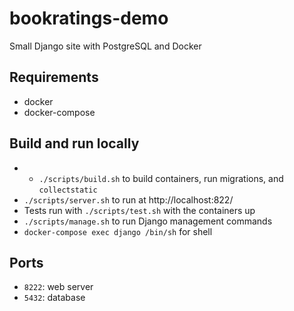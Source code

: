 # bookratings-demo
Small Django site with PostgreSQL and Docker


## Requirements

 - docker
 - docker-compose


## Build and run locally

 - - `./scripts/build.sh` to build containers, run migrations, and `collectstatic`
 - `./scripts/server.sh` to run at http://localhost:822/
 - Tests run with `./scripts/test.sh` with the containers up
 - `./scripts/manage.sh` to run Django management commands
 - `docker-compose exec django /bin/sh` for shell


 ## Ports

  - `8222`: web server
  - `5432`: database
